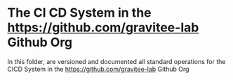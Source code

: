 # The CI CD System in the https://github.com/gravitee-lab Github Org

In this folder, are versioned and documented all standard operations for the CICD System in the https://github.com/gravitee-lab Github Org
